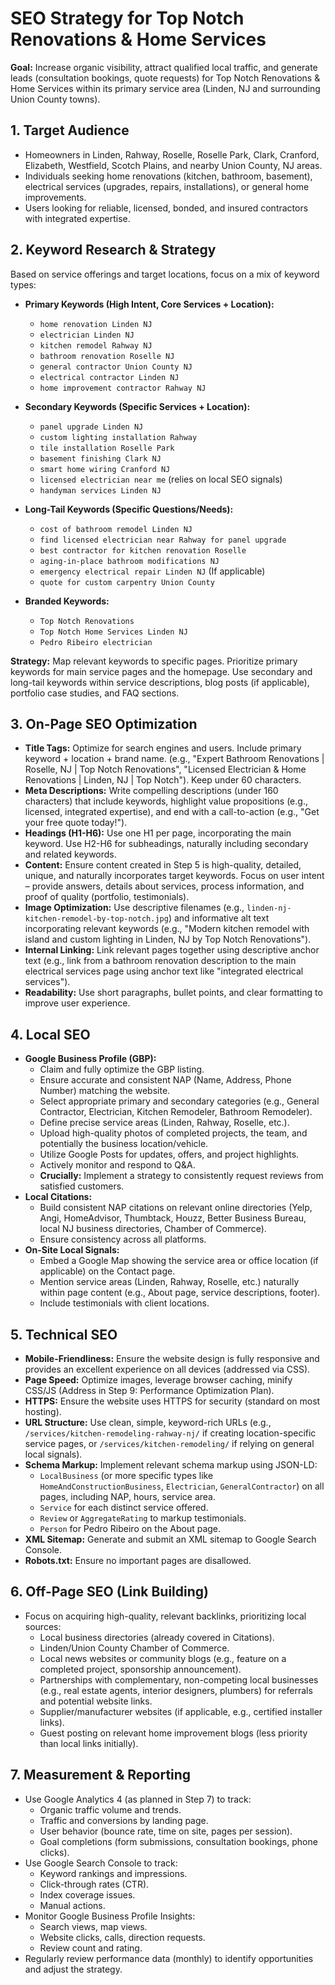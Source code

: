 # SEO Strategy for Top Notch Renovations & Home Services

**Goal:** Increase organic visibility, attract qualified local traffic, and generate leads (consultation bookings, quote requests) for Top Notch Renovations & Home Services within its primary service area (Linden, NJ and surrounding Union County towns).

## 1. Target Audience

*   Homeowners in Linden, Rahway, Roselle, Roselle Park, Clark, Cranford, Elizabeth, Westfield, Scotch Plains, and nearby Union County, NJ areas.
*   Individuals seeking home renovations (kitchen, bathroom, basement), electrical services (upgrades, repairs, installations), or general home improvements.
*   Users looking for reliable, licensed, bonded, and insured contractors with integrated expertise.

## 2. Keyword Research & Strategy

Based on service offerings and target locations, focus on a mix of keyword types:

*   **Primary Keywords (High Intent, Core Services + Location):**
    *   `home renovation Linden NJ`
    *   `electrician Linden NJ`
    *   `kitchen remodel Rahway NJ`
    *   `bathroom renovation Roselle NJ`
    *   `general contractor Union County NJ`
    *   `electrical contractor Linden NJ`
    *   `home improvement contractor Rahway NJ`

*   **Secondary Keywords (Specific Services + Location):**
    *   `panel upgrade Linden NJ`
    *   `custom lighting installation Rahway`
    *   `tile installation Roselle Park`
    *   `basement finishing Clark NJ`
    *   `smart home wiring Cranford NJ`
    *   `licensed electrician near me` (relies on local SEO signals)
    *   `handyman services Linden NJ`

*   **Long-Tail Keywords (Specific Questions/Needs):**
    *   `cost of bathroom remodel Linden NJ`
    *   `find licensed electrician near Rahway for panel upgrade`
    *   `best contractor for kitchen renovation Roselle`
    *   `aging-in-place bathroom modifications NJ`
    *   `emergency electrical repair Linden NJ` (If applicable)
    *   `quote for custom carpentry Union County`

*   **Branded Keywords:**
    *   `Top Notch Renovations`
    *   `Top Notch Home Services Linden NJ`
    *   `Pedro Ribeiro electrician`

**Strategy:** Map relevant keywords to specific pages. Prioritize primary keywords for main service pages and the homepage. Use secondary and long-tail keywords within service descriptions, blog posts (if applicable), portfolio case studies, and FAQ sections.

## 3. On-Page SEO Optimization

*   **Title Tags:** Optimize for search engines and users. Include primary keyword + location + brand name. (e.g., "Expert Bathroom Renovations | Roselle, NJ | Top Notch Renovations", "Licensed Electrician & Home Renovations | Linden, NJ | Top Notch"). Keep under 60 characters.
*   **Meta Descriptions:** Write compelling descriptions (under 160 characters) that include keywords, highlight value propositions (e.g., licensed, integrated expertise), and end with a call-to-action (e.g., "Get your free quote today!").
*   **Headings (H1-H6):** Use one H1 per page, incorporating the main keyword. Use H2-H6 for subheadings, naturally including secondary and related keywords.
*   **Content:** Ensure content created in Step 5 is high-quality, detailed, unique, and naturally incorporates target keywords. Focus on user intent – provide answers, details about services, process information, and proof of quality (portfolio, testimonials).
*   **Image Optimization:** Use descriptive filenames (e.g., `linden-nj-kitchen-remodel-by-top-notch.jpg`) and informative alt text incorporating relevant keywords (e.g., "Modern kitchen remodel with island and custom lighting in Linden, NJ by Top Notch Renovations").
*   **Internal Linking:** Link relevant pages together using descriptive anchor text (e.g., link from a bathroom renovation description to the main electrical services page using anchor text like "integrated electrical services").
*   **Readability:** Use short paragraphs, bullet points, and clear formatting to improve user experience.

## 4. Local SEO

*   **Google Business Profile (GBP):**
    *   Claim and fully optimize the GBP listing.
    *   Ensure accurate and consistent NAP (Name, Address, Phone Number) matching the website.
    *   Select appropriate primary and secondary categories (e.g., General Contractor, Electrician, Kitchen Remodeler, Bathroom Remodeler).
    *   Define precise service areas (Linden, Rahway, Roselle, etc.).
    *   Upload high-quality photos of completed projects, the team, and potentially the business location/vehicle.
    *   Utilize Google Posts for updates, offers, and project highlights.
    *   Actively monitor and respond to Q&A.
    *   **Crucially:** Implement a strategy to consistently request reviews from satisfied customers.
*   **Local Citations:**
    *   Build consistent NAP citations on relevant online directories (Yelp, Angi, HomeAdvisor, Thumbtack, Houzz, Better Business Bureau, local NJ business directories, Chamber of Commerce).
    *   Ensure consistency across all platforms.
*   **On-Site Local Signals:**
    *   Embed a Google Map showing the service area or office location (if applicable) on the Contact page.
    *   Mention service areas (Linden, Rahway, Roselle, etc.) naturally within page content (e.g., About page, service descriptions, footer).
    *   Include testimonials with client locations.

## 5. Technical SEO

*   **Mobile-Friendliness:** Ensure the website design is fully responsive and provides an excellent experience on all devices (addressed via CSS).
*   **Page Speed:** Optimize images, leverage browser caching, minify CSS/JS (Address in Step 9: Performance Optimization Plan).
*   **HTTPS:** Ensure the website uses HTTPS for security (standard on most hosting).
*   **URL Structure:** Use clean, simple, keyword-rich URLs (e.g., `/services/kitchen-remodeling-rahway-nj/` if creating location-specific service pages, or `/services/kitchen-remodeling/` if relying on general local signals).
*   **Schema Markup:** Implement relevant schema markup using JSON-LD:
    *   `LocalBusiness` (or more specific types like `HomeAndConstructionBusiness`, `Electrician`, `GeneralContractor`) on all pages, including NAP, hours, service area.
    *   `Service` for each distinct service offered.
    *   `Review` or `AggregateRating` to markup testimonials.
    *   `Person` for Pedro Ribeiro on the About page.
*   **XML Sitemap:** Generate and submit an XML sitemap to Google Search Console.
*   **Robots.txt:** Ensure no important pages are disallowed.

## 6. Off-Page SEO (Link Building)

*   Focus on acquiring high-quality, relevant backlinks, prioritizing local sources:
    *   Local business directories (already covered in Citations).
    *   Linden/Union County Chamber of Commerce.
    *   Local news websites or community blogs (e.g., feature on a completed project, sponsorship announcement).
    *   Partnerships with complementary, non-competing local businesses (e.g., real estate agents, interior designers, plumbers) for referrals and potential website links.
    *   Supplier/manufacturer websites (if applicable, e.g., certified installer links).
    *   Guest posting on relevant home improvement blogs (less priority than local links initially).

## 7. Measurement & Reporting

*   Use Google Analytics 4 (as planned in Step 7) to track:
    *   Organic traffic volume and trends.
    *   Traffic and conversions by landing page.
    *   User behavior (bounce rate, time on site, pages per session).
    *   Goal completions (form submissions, consultation bookings, phone clicks).
*   Use Google Search Console to track:
    *   Keyword rankings and impressions.
    *   Click-through rates (CTR).
    *   Index coverage issues.
    *   Manual actions.
*   Monitor Google Business Profile Insights:
    *   Search views, map views.
    *   Website clicks, calls, direction requests.
    *   Review count and rating.
*   Regularly review performance data (monthly) to identify opportunities and adjust the strategy.


